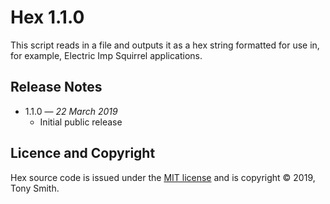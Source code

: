 # Hex 1.1.0 #

This script reads in a file and outputs it as a hex string formatted  for use in, for example, Electric Imp Squirrel applications.

## Release Notes ##

- 1.1.0 &mdash; *22 March 2019*
    - Initial public release

## Licence and Copyright ##

Hex source code is issued under the [MIT license](LICENSE) and is copyright &copy; 2019, Tony Smith.